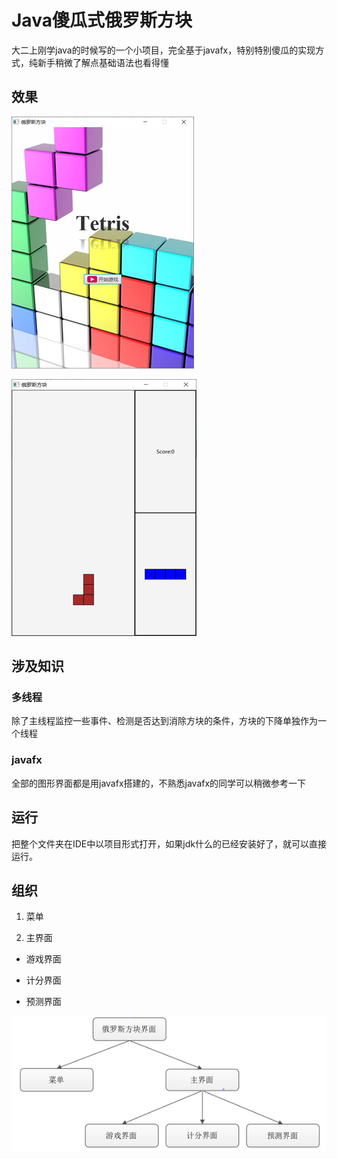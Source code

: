 # Java傻瓜式俄罗斯方块
大二上刚学java的时候写的一个小项目，完全基于javafx，特别特别傻瓜的实现方式，纯新手稍微了解点基础语法也看得懂

## 效果

![image-20200507212837764](img/image-20200507212837764.png)

![image-20200507212901345](img/image-20200507212901345.png)

## 涉及知识
### 多线程
  除了主线程监控一些事件、检测是否达到消除方块的条件，方块的下降单独作为一个线程
### javafx
  全部的图形界面都是用javafx搭建的，不熟悉javafx的同学可以稍微参考一下

## 运行
  把整个文件夹在IDE中以项目形式打开，如果jdk什么的已经安装好了，就可以直接运行。

## 组织

1. 菜单

2. 主界面

+ 游戏界面

+ 计分界面

+ 预测界面

![image-20200507212739031](img/image-20200507212739031.png)